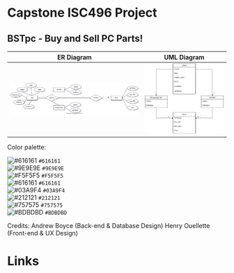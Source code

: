 # Capstone ISC496 Project
## BSTpc - Buy and Sell PC Parts!

| ER Diagram | UML Diagram |
| ---------- | ----------- |
| ![ER Diagram][ER] | ![UML Diagram][UML] | 

Color palette:

![#616161](https://via.placeholder.com/15/616161/000000?text=+) `#616161`<br />
![#9E9E9E](https://via.placeholder.com/15/9E9E9E/000000?text=+) `#9E9E9E`<br />
![#F5F5F5](https://via.placeholder.com/15/F5F5F5/000000?text=+) `#F5F5F5`<br />
![#616161](https://via.placeholder.com/15/212121/000000?text=+) `#616161`<br />
![#03A9F4](https://via.placeholder.com/15/03A9F4/000000?text=+) `#03A9F4`<br />
![#212121](https://via.placeholder.com/15/212121/000000?text=+) `#212121`<br />
![#757575](https://via.placeholder.com/15/757575/000000?text=+) `#757575`<br />
![#BDBDBD](https://via.placeholder.com/15/BDBDBD/000000?text=+) `#BDBDBD`<br />



Credits: Andrew Boyce (Back-end & Database Design)
         Henry Ouellette (Front-end & UX Design)

# Links

[UML]: https://github.com/aboyce3/BSTpc-ISC-496-/blob/main/Diagrams/BST_Parts_UML.png
[ER]: https://github.com/aboyce3/BSTpc-ISC-496-/blob/main/Diagrams/ERDiagram.svg
